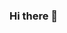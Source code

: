 ### Hi there 👋

<!--
**PreetiToppo/PreetiToppo** is a ✨ _special_ ✨ repository because its `README.md` (this file) appears on your GitHub profile.

Here are some ideas to get you started:

- 🔭 I’m currently working on my course
- 🌱 I’m currently learning Node, Express and MongoDB
- 👯 I’m looking to collaborate on open source
- 🤔 I’m looking for help with Node
- 💬 Ask me about React
- 📫 How to reach me: ...{Linkedin}(https://www.linkedin.com/in/preetitoppo/)
- 😄 Pronouns: ... She/Her
- ⚡ Fun fact: ... Programming is the only job where you can spend all day coding only to realize at the end that you were one semicolon away from making everything work.
-->
